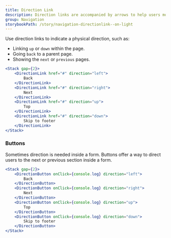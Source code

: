 ```yaml
---
title: Direction Link
description: Direction links are accompanied by arrows to help users move quickly to other parts of the page or through a process.
group: Navigation
storybookPath: /story/navigation-directionlink--on-light
---
```


Use direction links to indicate a physical direction, such as:

- Linking `up` or `down` within the page.
- Going `back` to a parent page.
- Showing the `next` or `previous` pages.

```jsx live
<Stack gap={2}>
	<DirectionLink href="#" direction="left">
		Back
	</DirectionLink>
	<DirectionLink href="#" direction="right">
		Next
	</DirectionLink>
	<DirectionLink href="#" direction="up">
		Top
	</DirectionLink>
	<DirectionLink href="#" direction="down">
		Skip to footer
	</DirectionLink>
</Stack>
```

### Buttons

Sometimes direction is needed inside a form. Buttons offer a way to direct users to the next or previous section inside a form.

```jsx live
<Stack gap={2}>
	<DirectionButton onClick={console.log} direction="left">
		Back
	</DirectionButton>
	<DirectionButton onClick={console.log} direction="right">
		Next
	</DirectionButton>
	<DirectionButton onClick={console.log} direction="up">
		Top
	</DirectionButton>
	<DirectionButton onClick={console.log} direction="down">
		Skip to footer
	</DirectionButton>
</Stack>
```
